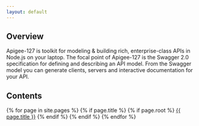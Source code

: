 ```yaml
---
layout: default
---
```




## Overview

Apigee-127 is toolkit for modeling & building rich, enterprise-class APIs in Node.js on your laptop.  The focal point of Apigee-127 is the Swagger 2.0 specification for defining and describing an API model.  From the Swagger model you can generate clients, servers and interactive documentation for your API.

## Contents
{% for page in site.pages %}
  {% if page.title %}
    {% if page.root %}
  <a class="page-link" href="{{ page.url | prepend: site.baseurl }}">{{ page.title }}</a>
     {% endif %}
  {% endif %}
{% endfor %}